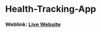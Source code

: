 # Health-Tracking-App
 ### Weblink: [Live Website](https://health-tracking-app-1-i17w.onrender.com/)
